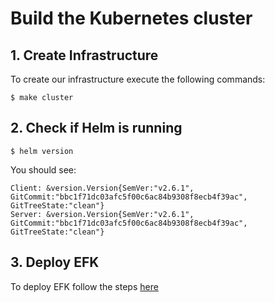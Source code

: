 # Build the Kubernetes cluster

## 1. Create Infrastructure

To create our infrastructure execute the following commands:

```
$ make cluster
```

## 2. Check if Helm is running

```
$ helm version
```

You should see:

```
Client: &version.Version{SemVer:"v2.6.1", GitCommit:"bbc1f71dc03afc5f00c6ac84b9308f8ecb4f39ac", GitTreeState:"clean"}
Server: &version.Version{SemVer:"v2.6.1", GitCommit:"bbc1f71dc03afc5f00c6ac84b9308f8ecb4f39ac", GitTreeState:"clean"}
```

## 3. Deploy EFK ##

To deploy EFK follow the steps [here](4-deploy-efk.md)